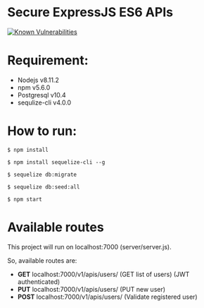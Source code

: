 # Secure ExpressJS ES6 APIs

[![Known Vulnerabilities](https://snyk.io/test/github/wwicaksono/apis/badge.svg?targetFile=package.json)](https://snyk.io/test/github/wwicaksono/apis?targetFile=package.json)

<!-- omit in toc -->

# Requirement:
- Nodejs v8.11.2
- npm v5.6.0
- Postgresql v10.4
- sequlize-cli v4.0.0

# How to run:
```shell
$ npm install

$ npm install sequelize-cli --g

$ sequelize db:migrate

$ sequelize db:seed:all

$ npm start
```

# Available routes
This project will run on localhost:7000 (server/server.js).

So, available routes are:
- **GET** localhost:7000/v1/apis/users/ (GET list of users) (JWT authenticated)
- **PUT** localhost:7000/v1/apis/users/ (PUT new user)
- **POST** localhost:7000/v1/apis/users/ (Validate registered user)
